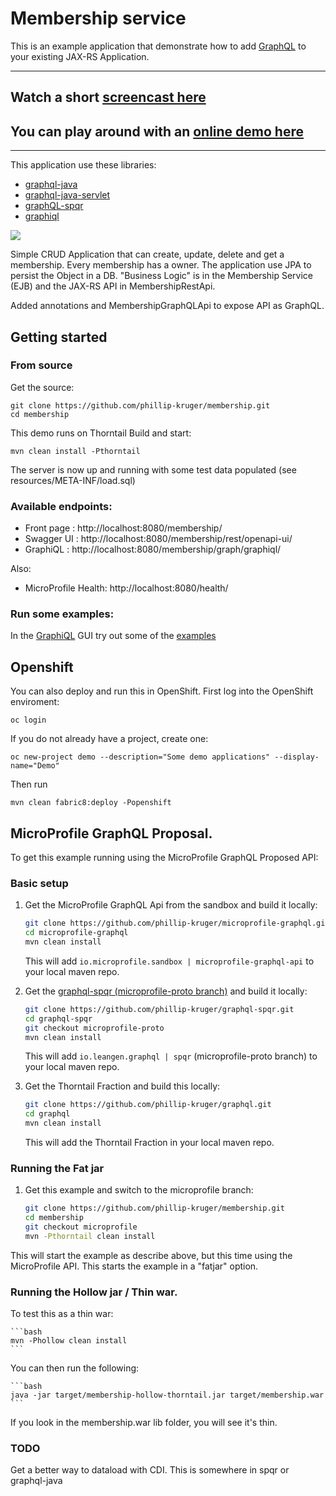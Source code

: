 # Membership service

This is an example application that demonstrate how to add [GraphQL](http://facebook.github.io/graphql) to your existing JAX-RS Application.

***
## Watch a short [screencast here](http://bit.ly/gql-screencast)
## You can play around with an [online demo here](http://bit.ly/gql-demonstration)
***

This application use these libraries:

* [graphql-java](https://github.com/graphql-java/graphql-java)
* [graphql-java-servlet](https://github.com/graphql-java/graphql-java-servlet)
* [graphQL-spqr](https://github.com/leangen/GraphQL-SPQR)
* [graphiql](https://github.com/graphql/graphiql)


![](https://raw.githubusercontent.com/phillip-kruger/membership/master/membership.png)

Simple CRUD Application that can create, update, delete and get a membership. Every membership has a owner. The application use JPA to persist the Object in a DB.
"Business Logic" is in the Membership Service (EJB) and the JAX-RS API in MembershipRestApi.

Added annotations and MembershipGraphQLApi to expose API as GraphQL.

## Getting started

### From source

Get the source:

    git clone https://github.com/phillip-kruger/membership.git
    cd membership

This demo runs on Thorntail
Build and start:

    mvn clean install -Pthorntail

The server is now up and running with some test data populated (see resources/META-INF/load.sql)

### Available endpoints:

* Front page : http://localhost:8080/membership/
* Swagger UI : http://localhost:8080/membership/rest/openapi-ui/
* GraphiQL   : http://localhost:8080/membership/graph/graphiql/

Also:

* MicroProfile Health: http://localhost:8080/health/

### Run some examples:

In the [GraphiQL](http://localhost:8080/membership/graph/graphiql/) GUI try out some of the [examples](EXAMPLE.md)

## Openshift

You can also deploy and run this in OpenShift.
First log into the OpenShift enviroment:

    oc login
    
If you do not already have a project, create one:

    oc new-project demo --description="Some demo applications" --display-name="Demo"

Then run 

    mvn clean fabric8:deploy -Popenshift


## MicroProfile GraphQL Proposal.

To get this example running using the MicroProfile GraphQL Proposed API:

### Basic setup

1. Get the MicroProfile GraphQL Api from the sandbox and build it locally:

    ```bash
    git clone https://github.com/phillip-kruger/microprofile-graphql.git
    cd microprofile-graphql
    mvn clean install
    ```
    This will add ```io.microprofile.sandbox | microprofile-graphql-api``` to your local maven repo.

1. Get the [graphql-spqr (microprofile-proto branch)](https://github.com/phillip-kruger/graphql-spqr/tree/microprofile-proto) and build it locally:

    ```bash
    git clone https://github.com/phillip-kruger/graphql-spqr.git
    cd graphql-spqr
    git checkout microprofile-proto
    mvn clean install
    ```
    This will add ```io.leangen.graphql | spqr``` (microprofile-proto branch) to your local maven repo.

1. Get the Thorntail Fraction and build this locally:

    ```bash
    git clone https://github.com/phillip-kruger/graphql.git
    cd graphql
    mvn clean install
    ```
    
    This will add the Thorntail Fraction in your local maven repo.

### Running the Fat jar

1. Get this example and switch to the microprofile branch:

    ```bash
    git clone https://github.com/phillip-kruger/membership.git
    cd membership
    git checkout microprofile
    mvn -Pthorntail clean install
    ```

This will start the example as describe above, but this time using the MicroProfile API. This starts the example in a "fatjar" option.

### Running the Hollow jar / Thin war.

To test this as a thin war:

    ```bash
    mvn -Phollow clean install
    ```

You can then run the following:

    ```bash
    java -jar target/membership-hollow-thorntail.jar target/membership.war
    ```

If you look in the membership.war lib folder, you will see it's thin.

### TODO

Get a better way to dataload with CDI. This is somewhere in spqr or graphql-java
